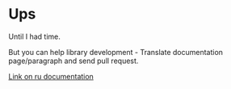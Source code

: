 # Ups
Until I had time.

But you can help library development - Translate documentation page/paragraph and send pull request.

[Link on ru documentation](../../ru/graph/graph_validation.md)
